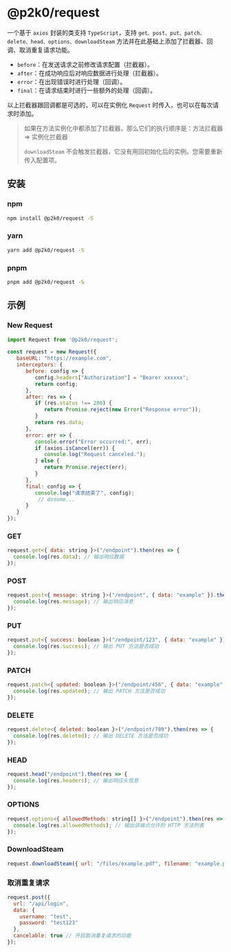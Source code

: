 # @p2k0/request



一个基于 `axios` 封装的类支持 `TypeScript`，支持 `get、post、put、patch、delete、head、options、downloadSteam` 方法并在此基础上添加了拦截器、回调、取消重复请求功能。

- `before`：在发送请求之前修改请求配置（拦截器）。
- `after`：在成功响应后对响应数据进行处理（拦截器）。
- `error`：在出现错误时进行处理（回调）。
- `final`：在请求结束时进行一些额外的处理（回调）。

以上拦截器跟回调都是可选的，可以在实例化 `Request` 时传入，也可以在每次请求时添加。

> 如果在方法实例化中都添加了拦截器，那么它们的执行顺序是：方法拦截器 => 实例化拦截器
>
> `downloadSteam` 不会触发拦截器，它没有用回初始化后的实例。您需要重新传入配置项。



## 安装

### npm

```bash
npm install @p2k0/request -S
```



### yarn

```bash
yarn add @p2k0/request -S
```



### pnpm

```bash
pnpm add @p2k0/request -S
```



## 示例

### New Request

```js
import Request from '@p2k0/request';

const request = new Request({
   baseURL: "https://example.com",
   interceptors: {
      before: config => {
         config.headers["Authorization"] = "Bearer xxxxxx";
         return config;
      },
      after: res => {
         if (res.status !== 200) {
            return Promise.reject(new Error("Response error"));
         }
         return res.data;
      },
      error: err => {
         console.error("Error occurred:", err);
         if (axios.isCancel(err)) {
            console.log("Request canceled.");
         } else {
            return Promise.reject(err);
         }
      },
      final: config => {
         console.log("请求结束了", config);
          // dosome...
      }
   }
});
```



### GET

```js
request.get<{ data: string }>("/endpoint").then(res => {
  console.log(res.data); // 输出响应数据
});
```



### POST

```js
request.post<{ message: string }>("/endpoint", { data: "example" }).then(res => {
  console.log(res.message); // 输出响应消息
});
```



### PUT

```js
request.put<{ success: boolean }>("/endpoint/123", { data: "example" }).then(res => {
  console.log(res.success); // 输出 PUT 方法是否成功
});
```



### PATCH

```js
request.patch<{ updated: boolean }>("/endpoint/456", { data: "example" }).then(res => {
  console.log(res.updated); // 输出 PATCH 方法是否成功
});
```



### DELETE

```js
request.delete<{ deleted: boolean }>("/endpoint/789").then(res => {
  console.log(res.deleted); // 输出 DELETE 方法是否成功
});
```



### HEAD

```js
request.head("/endpoint").then(res => {
  console.log(res.headers); // 输出响应头信息
});
```



### OPTIONS

```js
request.options<{ allowedMethods: string[] }>("/endpoint").then(res => {
  console.log(res.allowedMethods); // 输出该端点允许的 HTTP 方法列表
});
```



### DownloadSteam

```js
request.downloadSteam({ url: "/files/example.pdf", filename: "example.pdf" });
```



### 取消重复请求

```js
request.post({
  url: "/api/login",
  data: {
    username: "test",
    password: "test123"
  },
  cancelable: true // 开启取消重复请求的功能
});
```
